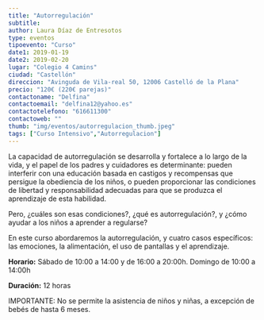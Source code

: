 ```yaml
---
title: "Autorregulación"
subtitle: 
author: Laura Díaz de Entresotos
type: eventos
tipoevento: "Curso"
date1: 2019-01-19
date2: 2019-02-20
lugar: "Colegio 4 Camins"
ciudad: "Castellón"
direccion: "Avinguda de Vila-real 50, 12006 Castelló de la Plana"
precio: "120€ (220€ parejas)"
contactoname: "Delfina"
contactoemail: "delfina12@yahoo.es"
contactotelefono: "616611300"
contactoweb: ""
thumb: "img/eventos/autorregulacion_thumb.jpeg"
tags: ["Curso Intensivo","Autorregulacion"]
---
```

La capacidad de autorregulación se desarrolla y fortalece a lo largo de la vida, y el papel de los padres y cuidadores es determinante: pueden interferir con una educación basada en castigos y recompensas que persigue la obediencia de los niños, o pueden proporcionar las condiciones de libertad y responsabilidad adecuadas para que se produzca el aprendizaje de esta habilidad.

Pero, ¿cuáles son esas condiciones?, ¿qué es autorregulación?, y ¿cómo ayudar a los niños a aprender a regularse?

En este curso abordaremos la autorregulación, y cuatro casos específicos: las emociones, la alimentación, el uso de pantallas y el aprendizaje.

**Horario:** Sábado de 10:00 a 14:00 y de 16:00 a 20:00h. Domingo de 10:00 a 14:00h

**Duración:** 12 horas

IMPORTANTE: No se permite la asistencia de niños y niñas, a excepción de bebés de hasta 6 meses.